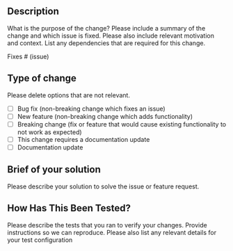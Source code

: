 ## Description

What is the purpose of the change?
Please include a summary of the change and which issue is fixed. Please also include relevant motivation and context. List any dependencies that are required for this change.

Fixes # (issue)

## Type of change

Please delete options that are not relevant.

- [ ] Bug fix (non-breaking change which fixes an issue)
- [ ] New feature (non-breaking change which adds functionality)
- [ ] Breaking change (fix or feature that would cause existing functionality to not work as expected)
- [ ] This change requires a documentation update
- [ ] Documentation update 

## Brief of your solution

Please describe your solution to solve the issue or feature request.

## How Has This Been Tested?

Please describe the tests that you ran to verify your changes. Provide instructions so we can reproduce. Please also list any relevant details for your test configuration

